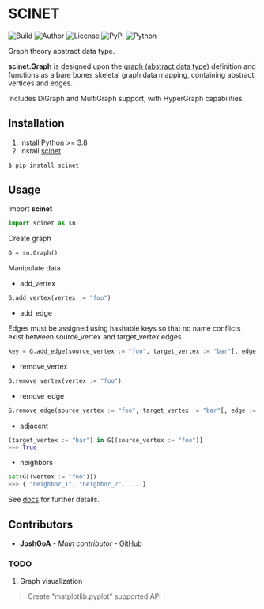 # SCINET

![Build](https://img.shields.io/badge/build-passing-blue) ![Author](https://img.shields.io/badge/author-JoshGoA-green) ![License](https://img.shields.io/badge/license-MIT-red) ![PyPi](https://img.shields.io/badge/pypi-v0.3.1-yellow) ![Python](https://img.shields.io/badge/python->=3.8-orange)

Graph theory abstract data type.

**scinet.Graph** is designed upon the [graph (abstract data type)](https://en.wikipedia.org/wiki/Graph_(abstract_data_type)) definition and functions as a bare bones skeletal graph data mapping, containing abstract vertices and edges.

Includes DiGraph and MultiGraph support, with HyperGraph capabilities.

## Installation

1. Install [Python >= 3.8](https://www.python.org/downloads/)
2. Install [scinet]()
```sh
$ pip install scinet
```

## Usage

Import **scinet**
```py
import scinet as sn
```

Create graph
```py
G = sn.Graph()
```

Manipulate data

* add_vertex
```py
G.add_vertex(vertex := "foo")
```

* add_edge

Edges must be assigned using hashable keys so that no name conflicts exist between source_vertex and target_vertex edges
```py
key = G.add_edge(source_vertex := "foo", target_vertex := "bar"[, edge := "foobar"])
```

* remove_vertex
```py
G.remove_vertex(vertex := "foo")
```

* remove_edge
```py
G.remove_edge(source_vertex := "foo", target_vertex := "bar"[, edge := "foobar"])")
```

* adjacent
```py
(target_vertex := "bar") in G[(source_vertex := "foo")]
>>> True
```

* neighbors
```py
set(G[(vertex := "foo")])
>>> { "neighbor_1", "neighbor_2", ... }
```

See [docs](docs/scinet.html) for further details.

## Contributors

* **JoshGoA** - *Main contributor* - [GitHub](https://github.com/JoshGoA)

### TODO

1. Graph visualization
> Create "matplotlib.pyplot" supported API

